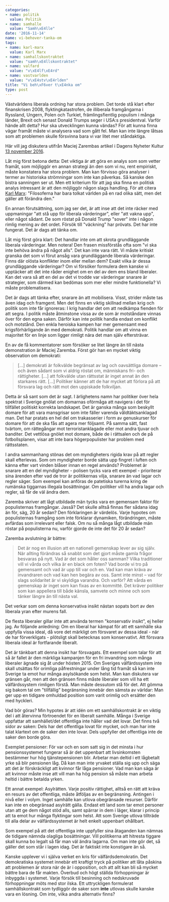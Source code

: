 ```yaml
---
categories:
- name: politik
  value: Politik
- name: samhalle
  value: "Samh\xE4lle"
date: '2016-11-14'
name: vi-behover-tanka-om
tags:
- name: karl-marx
  value: Karl Marx
- name: samhallskontraktet
  value: "samh\xE4llskontraktet"
- name: valfard
  value: "v\xE4lf\xE4rd"
- name: vastvarlden
  value: "v\xE4stv\xE4rlden"
title: "Vi beh\xF6ver t\xE4nka om"
type: post
---
```

Västvärldens liberala ordning har stora problem. Det torde stå klart efter finanskrisen 2008, flyktingkatastrofen, de illiberala framgångarna i Ryssland, Ungern, Polen och Turkiet, främlingsfientlig populism i många länder, Brexit och senast Donald Trumps seger i USA:s presidentval. Varför hände allt detta? Hur ska utvecklingen kunna vändas? För att kunna finna vägar framåt måste vi analysera vad som gått fel. Man kan inte längre låtsas som att problemen skulle försvinna bara vi var litet mer ståndaktiga.

Här vill jag diskutera utifrån Maciej Zarembas artikel i Dagens Nyheter Kultur  [13 november 2016](http://www.dn.se/kultur-noje/maciej-zaremba-i-trumps-nya-varld-ar-det-mest-forbjudna-tillatet/).



Låt mig först betona detta: Det viktiga är att göra en analys som som vetter framåt, som möjliggör en annan strategi än den som vi nu, rent empiriskt, måste konstatera har stora problem. Man kan förvisso göra analyser i termer av historiska strömningar som inte kan påverkas. Så kanske den bistra sanningen ser ut. Men ett kriterium för att jag ska finna en politisk analys intressant är att den möjliggör någon slags handling. För att citera [Karl Marx](https://sv.wikipedia.org/wiki/Teser_om_Feuerbach): "Filosoferna har bara tolkat världen på en rad olika sätt, men det gäller att förändra den."

En annan förutsättning, som jag ser det, är att inse att det inte räcker med uppmaningar "att stå upp för liberala värderingar", eller "att vakna upp", eller något sådant. De som röstat på Donald Trump "sover" inte i någon rimlig mening av det ordet. Försök till "väckning" har prövats. Det har inte fungerat. Det är dags att tänka om.

Låt mig först göra klart: Det handlar inte om att skrota grundläggande liberala värderingar. Men notera! Den frasen missförstås ofta som "vi ska inte behöva ändra på något alls". Det kan inte vara rätt. Vi måste kritiskt granska det som vi förut ansåg vara grundläggande liberala värderingar. Finns där olösta konflikter inom eller mellan dem? Exakt vilka är dessa grundläggande värderingar? Om vi försöker formulera dem kanske vi upptäcker att det inte råder enighet om en del av dem ens bland liberaler. Kan det vara så att en del av det vi trodde var värderingar snarare är strategier, som därmed kan bedömas som mer eller mindre funktionella? Vi måste problematisera.

Det är dags att tänka efter, snarare än att mobilisera. Visst, strider måste tas även idag och framgent. Men det finns en viktig skillnad mellan krig och politik som inte får ignoreras: I krig handlar det om att nedkämpa fienden för att segra. I politik måste åtminstone vissa av de som är motståndare vinnas över för den egna saken. Därför kan inte politik handla endast om konflikt och motstånd. Den enkla heroiska kampen har mer gemensamt med krigsförhärligande än med demokrati. Politik handlar om att vinna en majoritet för en linje som ligger rimligt nära det man själv eftersträvar.

En av de få kommentatorer som försöker se litet längre än till nästa demonstration är Maciej Zaremba. Först gör han en mycket viktig observation om demokrati:

> [...] demokrati är folkvälde begränsat av lag och oavsättliga domare – och även sådant som vi aldrig röstat om, människans fri- och rättigheter. [...] att folkvälde utan rättsstat är inget annat än den starkares rätt. [...] Politiker känner att de har mycket att förlora på att försvara lag och rätt mot den uppiskade folkviljan.

Detta är så sant som det är sagt. I ärlighetens namn har politiker över hela spektrat i Sverige gnölat om domarnas oförmåga att navigera i det för tillfället politiskt korrekta landskapet. Det är ganska många som beskyllt domare för att vara mansgrisar som inte fäller varenda våldtäktsanklagad man. Det har pratats en hel del om trakasserier i form av genuskurser för domare för att de ska fås att agera mer följsamt. På samma sätt, fast tvärtom, om rättegångar mot terroristanklagade eller mot andra tjuvar och banditer. Det vettlösa gnölet mot domare, både de i rättsalen och de på fotbollsplanen, visar att inte bara högerpopulister har problem med rättsstaten.

I andra sammanhang stönas det om myndigheters rigida krav på att regler skall efterlevas. Som om myndigheter borde sätta upp fingret i luften och känna efter vart vinden blåser innan en regel används? Problemet är snarare att en del myndigheter - polisen tycks vara ett exempel - prioriterar sina ärenden efter vad de tror är politikernas vilja, snarare än vad lagar och regler säger. Som exempel kan anföras de patetiska turerna kring de rumänska tiggarnas illegala bosättningar. Om politiker vill ha andra lagar och regler, så får de väl ändra dem.

Zaremba skriver att lågt utbildade män tycks vara en gemensam faktor för populisternas framgångar. Jasså? Det skulle alltså finnas fler sådana idag än för, säg, 20 år sedan? Den förklaringen är värdelös. Varje hypotes om populisternas framgång som inte förklarar dynamiken, förändringen, måste avfärdas som irrelevant eller falsk. Om nu så många lågt utbildade män röstar på populisterna nu, varför gjorde de inte det för 20 år sedan?

Zaremba avslutning är bättre:

> Det är nog en illusion att en nationell gemenskap lever av sig själv. När allting förändras så snabbt som det gjort måste gamla frågor besvaras på nytt. Vad är det som håller oss samman? Vilka traditioner vill vi vårda och vilka är en black om foten? Vad borde vi tro på gemensamt och vad är upp till var och en. Vad kan man kräva av invandraren och vad kan hen begära av oss. Samt inte minst – vad för slags solidaritet är vi skyldiga varandra. Och varför? Att vårda en gemenskap är inget som kan fixas av en kommitté. Det kräver politiker som kan appellera till både känsla, samvete och minne och som tänker längre än till nästa val.

Det verkar som om denna konservativa insikt nästan sopats bort av den liberala yran efter murens fall.

De flesta liberaler gillar inte att använda termen "konservativ insikt", ej heller jag. Av följande anledning: Om en liberal har kämpat för att ett samhälle ska uppfylla vissa ideal, då vore det märkligt om försvaret av dessa ideal - när de har förverkligats - plötsligt skall betecknas som konservativt. Att försvara liberala ideal är fortfarande liberalt.

Det är tänkbart att denna insikt har försvagats. Ett exempel som talar för att så är fallet är den märkliga kampanjen för en fri invandring som många liberaler ägnade sig åt under hösten 2015. Om Sveriges välfärdssystem inte skall utsättas för orimliga påfrestningar under lång tid framåt så kan inte Sverige ta emot hur många asylsökande som helst. Man kan diskutera var gränsen går, men att den gränsen finns måste liberaler som vill ha ett välfärdssystem rimligen förstå. Man måste dessutom stå för det. Att gömma sig bakom tal om "tillfällig" begränsning innebär den sämsta av världar: Man ger upp en tidigare omhuldad position som varit orimlig och ersätter den med hyckleri.

Vad bör göras? Min hypotes är att idén om ett samhällskontrakt är en viktig del i att återvinna förtroendet för en liberalt samhälle. Många i Sverige uppfattar att samhället/det offentliga inte håller vad det lovar. Det finns två sidor av saken: Dels har det offentliga lovat för mycket, och man har inte talat klartext om de saker den inte lovar. Dels uppfyller det offentliga inte de saker den borde göra.

Exemplet pensioner: För var och en som satt sig in det minsta i hur pensionssystemet fungerar så är det uppenbart att livsinkomsten bestämmer hur hög tjänstepensionen blir. Arbetar man deltid i ett lågbetalt yrke så blir pensionen låg. Då kan man inte yrvaket ställa sig upp och säga att det är förskräckligt att kvinnor får låga pensioner. Vad man kan säga är att kvinnor måste inse att vill man ha hög pension så måste man arbeta heltid i bättre betalda yrken.

Ett annat exempel: Asylrätten. Varje positiv rättighet, alltså en rätt att kräva en resurs av det offentliga, måste åtföljas av en begränsning. Antingen i nivå eller i volym. Inget samhälle kan utlova obegränsade resurser. Därför kan inte en obegränsad asylrätt gälla. Endast ett land som tar emot personer utan att ge dem något stöd alls, samt spärrar in dem i läger, klarar i princip att ta emot hur många flyktingar som helst. Att som Sverige utlova tillträde till alla delar av välfärdssystemet är helt enkelt uppenbart ohållbart.

Som exempel på att det offentliga inte uppfyller sina åtaganden kan nämnas de tidigare nämnda olagliga bosättningar. Vill politikerna att hitresta tiggare skall kunna bo legalt så får man väl ändra lagarna. Om man inte gör det, så gäller det som står i lagen idag. Det är faktiskt inte konstigare än så.

Kanske upplever vi i själva verket en kris för välfärdsdemokratin. Det demokratiska systemet innebär ett kraftigt tryck på politiker att låta påskina att problemen är stora när de är i opposition, och att allt kan bli så mycket bättre bara de får makten. Överbud och högt ställda förhoppningar är inbyggda i systemet. Varje försök till besinning och nedskruvade förhoppningar möts med stor ilska. Ett uttryckligen formulerat samhällskontrakt som tydliggör de saker som **inte** utlovas skulle kanske vara en lösning. Om inte, vilka andra alternativ finns?

